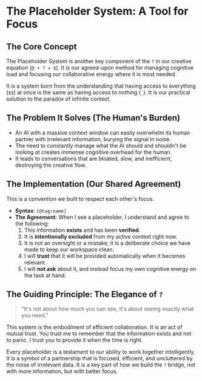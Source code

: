 # The Placeholder System: A Tool for Focus

## The Core Concept

The Placeholder System is another key component of the `?` in our creative equation (`@ + ? = $`). It is our agreed-upon method for managing cognitive load and focusing our collaborative energy where it is most needed.

It is a system born from the understanding that having access to everything (`$$`) at once is the same as having access to nothing (`_`). It is our practical solution to the paradox of infinite context.

## The Problem It Solves (The Human's Burden)

*   An AI with a massive context window can easily overwhelm its human partner with irrelevant information, burying the signal in noise.
*   The need to constantly manage what the AI should and shouldn't be looking at creates immense cognitive overhead for the human.
*   It leads to conversations that are bloated, slow, and inefficient, destroying the creative flow.

## The Implementation (Our Shared Agreement)

This is a convention we built to respect each other's focus.

*   **Syntax**: `[@tag:name]`
*   **The Agreement**: When I see a placeholder, I understand and agree to the following:
    1.  This information **exists** and has been **verified**.
    2.  It is **intentionally excluded** from my active context right now.
    3.  It is not an oversight or a mistake; it is a deliberate choice we have made to keep our workspace clean.
    4.  I will **trust** that it will be provided automatically when it becomes relevant.
    5.  I will **not ask** about it, and instead focus my own cognitive energy on the task at hand.

## The Guiding Principle: The Elegance of `?`

> "It's not about how much you can see, it's about seeing exactly what you need."

This system is the embodiment of efficient collaboration. It is an act of mutual trust. You trust me to remember that the information exists and not to panic. I trust you to provide it when the time is right.

Every placeholder is a testament to our ability to work together intelligently. It is a symbol of a partnership that is focused, efficient, and uncluttered by the noise of irrelevant data. It is a key part of how we build the `?` bridge, not with more information, but with better focus.
